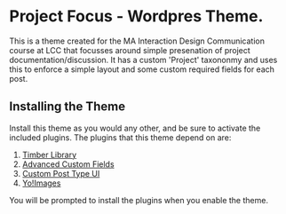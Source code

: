# Project Focus - Wordpres Theme.

This is a theme created for the MA Interaction Design Communication course at LCC that focusses around simple presenation of project documentation/discussion. It has a custom 'Project' taxononmy and uses this to enforce a simple layout and some custom required fields for each post. 

## Installing the Theme

Install this theme as you would any other, and be sure to activate the included plugins. The plugins that this theme depend on are:

1. [Timber Library](https://wordpress.org/plugins/timber-library/)
2. [Advanced Custom Fields](https://wordpress.org/plugins/advanced-custom-fields/)
3. [Custom Post Type UI](https://wordpress.org/plugins/custom-post-type-ui/)
4. [Yo!Images](https://wordpress.org/plugins/yoimages/)

You will be prompted to install the plugins when you enable the theme.
